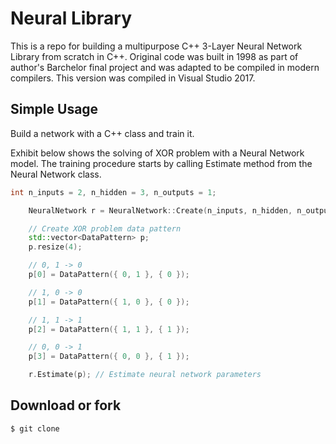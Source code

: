 # Neural Library

This is a repo for building a multipurpose C++ 3-Layer Neural Network Library from scratch in C++. Original code was built in 1998 as part of author's Barchelor final project and was adapted to be compiled in modern compilers. 
This version was compiled in Visual Studio 2017.

## Simple Usage

Build a network with a C++ class and train it.

Exhibit below shows the solving of XOR problem with a Neural Network model.
The training procedure starts by calling Estimate method from the Neural Network class.

```C++
int n_inputs = 2, n_hidden = 3, n_outputs = 1;

	NeuralNetwork r = NeuralNetwork::Create(n_inputs, n_hidden, n_outputs);

	// Create XOR problem data pattern
	std::vector<DataPattern> p;
	p.resize(4);

	// 0, 1 -> 0
	p[0] = DataPattern({ 0, 1 }, { 0 });

	// 1, 0 -> 0
	p[1] = DataPattern({ 1, 0 }, { 0 });

	// 1, 1 -> 1
	p[2] = DataPattern({ 1, 1 }, { 1 });

	// 0, 0 -> 1
	p[3] = DataPattern({ 0, 0 }, { 1 });

	r.Estimate(p); // Estimate neural network parameters
```

## Download or fork
```
$ git clone 
```

